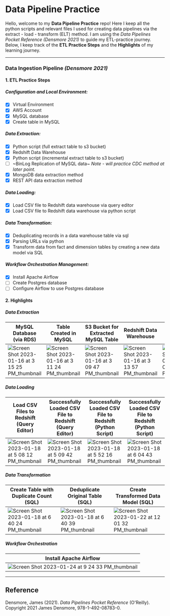 # Data Pipeline Practice

Hello, welcome to my **Data Pipeline Practice** repo! Here I keep all the python scripts and relevant files I used for creating data pipelines via the  extract - load - transform (ELT) method. I am using the *Data Pipelines Pocket Reference (Densmore 2021)* to guide my ETL-practice journey. Below, I keep track of the **ETL Practice Steps** and the **Highlights** of my learning journey.

-----------
### Data Ingestion Pipeline *(Densmore 2021)*
#### **1. ETL Practice Steps**
##### Configuration and Local Environment:
- [x] Virtual Environment
- [x] AWS Account
- [x] MySQL database
- [x] Create table in MySQL
##### Data Extraction:
- [X] Python script (full extract table to s3 bucket)
- [x] Redshift Data Warehouse
- [x] Python script (incremental extract table to s3 bucket)
- [ ] ~BinLog Replication of MySQL data~ *Note - will practice CDC method at later point.*
- [x] MongoDB data extraction method 
- [x] REST API data extraction method
##### Data Loading:
- [x] Load CSV file to Redshift data warehouse via query editor
- [x] Load CSV file to Redshift data warehouse via python script
##### Data Transformation:
- [x] Deduplicating records in a data warehouse table via sql
- [x] Parsing URLs via python
- [x] Transform data from fact and dimension tables by creating a new data model via SQL
##### Workflow Orchestration Management:
- [x] Install Apache Airflow
- [ ] Create Postgres database
- [ ] Configure Airflow to use Postgres database

#### **2. Highlights**
##### Data Extraction
| MySQL Database (via RDS) | Table Created in MySQL | S3 Bucket for Extracted MySQL Table | Redshift Data Warehouse | MongoDB Database |
| ----------- | ----------- | ----------- | ----------- | ----------- |
|![Screen Shot 2023-01-16 at 3 15 25 PM_thumbnail](https://user-images.githubusercontent.com/95442334/212779243-44f39162-5dfa-4ce3-8ba4-815015b28649.jpg)| ![Screen Shot 2023-01-16 at 3 11 24 PM_thumbnail](https://user-images.githubusercontent.com/95442334/212779266-612b5bc3-8161-467d-9af4-ec3b5bc16f08.jpg)| ![Screen Shot 2023-01-16 at 3 09 47 PM_thumbnail](https://user-images.githubusercontent.com/95442334/212779292-b5a11716-516d-4708-a4f6-b0f0e190abb9.jpg)| ![Screen Shot 2023-01-16 at 3 13 57 PM_thumbnail](https://user-images.githubusercontent.com/95442334/212779308-c373926b-c728-4eff-a0a6-0fbf012d2d79.jpg)| ![Screen Shot 2023-01-16 at 3 08 03 PM_thumbnail](https://user-images.githubusercontent.com/95442334/212779320-a295a713-4209-481b-88fc-f7393224b49e.jpg)|

##### Data Loading
| Load CSV Files to Redshift (Query Editor) | Successfully Loaded CSV File to Redshift (Query Editor) | Successfully Loaded CSV File to Redshift (Python Script)| Successfully Loaded CSV File to Redshift (Python Script)|
| ----------- | ----------- | ----------- | ----------- |
|![Screen Shot 2023-01-18 at 5 08 12 PM_thumbnail](https://user-images.githubusercontent.com/95442334/213332303-b4d053b1-a104-4f5c-bfed-133bb6f804af.jpg)|![Screen Shot 2023-01-18 at 5 09 42 PM_thumbnail](https://user-images.githubusercontent.com/95442334/213332580-e8a7c6c0-9548-4af9-8d8e-d18e3d0e44aa.jpg)|![Screen Shot 2023-01-18 at 5 52 16 PM_thumbnail](https://user-images.githubusercontent.com/95442334/213337144-78f19114-047a-4116-b67c-a54c44d113fb.jpg)|![Screen Shot 2023-01-18 at 6 04 43 PM_thumbnail](https://user-images.githubusercontent.com/95442334/213338518-a3fce05b-c13a-45f8-a4d4-b97cfca19a3d.jpg)|

##### Data Transformation
| Create Table with Duplicate Count (SQL) | Deduplicate Original Table (SQL) | Create Transformed Data Model (SQL) |
| ----------- | ----------- | ----------- |
|![Screen Shot 2023-01-18 at 6 40 24 PM_thumbnail](https://user-images.githubusercontent.com/95442334/213343115-612e9c91-3e3e-46dc-a8b1-d3bbb22f8fa7.jpg)|![Screen Shot 2023-01-18 at 6 40 39 PM_thumbnail](https://user-images.githubusercontent.com/95442334/213343139-b0eaf1d9-2bb4-442f-831d-3c347a0a2c4e.jpg)|![Screen Shot 2023-01-22 at 12 01 32 PM_thumbnail](https://user-images.githubusercontent.com/95442334/213937775-b7b68f86-4fb4-43de-a41f-41a5940662da.jpg)|

##### Workflow Orchestration
| Install Apache Airflow |
| ----------- |
|![Screen Shot 2023-01-24 at 9 24 33 PM_thumbnail](https://user-images.githubusercontent.com/95442334/214487055-eeadb4a1-e1ef-455e-a98d-adc297b00581.jpg)|

-----------
## Reference
Densmore, James (2021). *Data Pipelines Pocket Reference* (O'Reilly). Copyright 2021 James Densmore, 978-1-492-08783-0.
